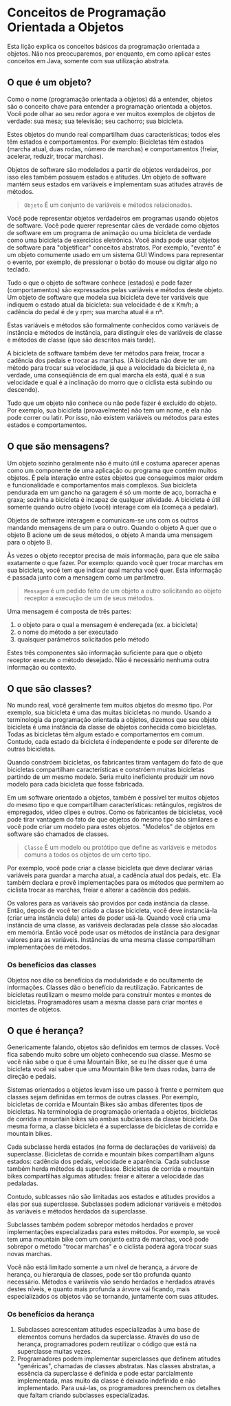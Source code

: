 # Conceitos de Programação Orientada a Objetos

Esta lição explica os conceitos básicos da programação orientada a objetos. Não nos preocuparemos, por enquanto, em como aplicar estes conceitos em Java, somente com sua utilização abstrata.

## O que é um objeto?

Como o nome (programação orientada a objetos) dá a entender, objetos são o conceito chave para entender a programação orientada a objetos. Você pode olhar ao seu redor agora e ver muitos exemplos de objetos de verdade: sua mesa; sua televisão; seu cachorro; sua bicicleta.

Estes objetos do mundo real compartilham duas características; todos eles têm estados e comportamentos. Por exemplo: Bicicletas têm estados (marcha atual, duas rodas, número de marchas) e comportamentos (freiar, acelerar, reduzir, trocar marchas).

Objetos de software são modelados a partir de objetos verdadeiros, por isso eles também possuem estados e atitudes. Um objeto de software mantém seus estados em variáveis e implementam suas atitudes através de métodos.

> `Objeto` É um conjunto de variáveis e métodos relacionados.

Você pode representar objetos verdadeiros em programas usando objetos de software. Você pode querer representar cães de verdade como objetos de software em um programa de animação ou uma bicicleta de verdade como uma bicicleta de exercícios eletrônica. Você ainda pode usar objetos de software para "objetificar" conceitos abstratos. Por exemplo, "evento" é um objeto comumente usado em um sistema GUI Windows para representar o evento, por exemplo, de pressionar o botão do mouse ou digitar algo no teclado.

Tudo o que o objeto de software conhece (estados) e pode fazer (comportamentos) são expressados pelas variáveis e métodos deste objeto. Um objeto de software que modela sua bicicleta deve ter variáveis que indiquem o estado atual da bicicleta: sua velocidade é de x Km/h; a cadência do pedal é de y rpm; sua marcha atual é a nª.

Estas variáveis e métodos são formalmente conhecidos como variáveis de instância e métodos de instância, para distinguir eles de variáveis de classe e métodos de classe (que são descritos mais tarde).

A bicicleta de software também deve ter métodos para freiar, trocar a cadência dos pedais e trocar as marchas. (A bicicleta não deve ter um método para trocar sua velocidade, já que a velocidade da bicicleta é, na verdade, uma conseqüência de em qual marcha ela está, qual é a sua velocidade e qual é a inclinação do morro que o ciclista está subindo ou descendo).

Tudo que um objeto não conhece ou não pode fazer é excluído do objeto. Por exemplo, sua bicicleta (provavelmente) não tem um nome, e ela não pode correr ou latir. Por isso, não existem  variáveis ou métodos para estes estados e comportamentos.

## O que são mensagens?

Um objeto sozinho geralmente não é muito útil e costuma aparecer apenas como um componente de uma aplicação ou programa que contém muitos objetos. É pela interação entre estes objetos que conseguimos maior ordem e funcionalidade e comportamentos mais complexos. Sua bicicleta pendurada em um gancho na garagem é só um monte de aço, borracha e graxa; sozinha a bicicleta é incapaz de qualquer atividade. A bicicleta é útil somente quando outro objeto (você) interage com ela (começa a pedalar).

Objetos de software interagem e comunicam-se uns com os outros mandando mensagens de um para o outro. Quando o objeto A quer que o objeto B acione um de seus métodos, o objeto A manda uma mensagem para o objeto B.

Às vezes o objeto receptor precisa de mais informação, para que ele saiba exatamente o que fazer. Por exemplo: quando você quer trocar marchas em sua bicicleta, você tem que indicar qual marcha você quer. Esta informação é passada junto com a mensagem como um parâmetro.

> `Mensagem` é um pedido feito de um objeto a outro solicitando ao objeto receptor a execução de um de seus métodos.

Uma mensagem é composta de três partes:

1. o objeto para o qual a mensagem é endereçada (ex. a bicicleta)
1. o nome do método a ser executado
1. quaisquer parâmetros solicitados pelo método 

Estes três componentes são informação suficiente para que o objeto receptor execute o método desejado. Não é necessário nenhuma outra informação ou contexto.

## O que são classes?

No mundo real, você geralmente tem muitos objetos do mesmo tipo. Por exemplo, sua bicicleta é uma das muitas bicicletas no mundo. Usando a terminologia da programação orientada a objetos, dizemos que seu objeto bicicleta é uma instância da classe de objetos conhecida como bicicletas. Todas as bicicletas têm algum estado e comportamentos em comum. Contudo, cada estado da bicicleta é independente e pode ser diferente de outras bicicletas.

Quando constróem bicicletas, os fabricantes tiram vantagem do fato de que bicicletas compartilham características e constróem muitas bicicletas partindo de um mesmo modelo. Seria muito ineficiente produzir um novo modelo para cada bicicleta que fosse fabricada.

Em um software orientado a objetos, também é possível ter muitos objetos do mesmo tipo e que compartilham características: retângulos, registros de empregados, vídeo clipes e outros. Como os fabricantes de bicicletas, você pode tirar vantagem do fato de que objetos do mesmo tipo são similares e você pode criar um modelo para estes objetos. "Modelos" de objetos em software são chamados de classes.

> `Classe` É um modelo ou protótipo que define as variáveis e métodos comuns a todos os objetos de um certo tipo.

Por exemplo, você pode criar a classe bicicleta que deve declarar várias variáveis para guardar a marcha atual, a cadência atual dos pedais, etc. Ela também declara e provê implementações para os métodos que permitem ao ciclista trocar as marchas, freiar e alterar a cadência dos pedais.

Os valores para as variáveis são providos por cada instância da classe. Então, depois de você ter criado a classe bicicleta, você deve instanciá-la (criar uma instância dela) antes de poder usá-la. Quando você cria uma instância de uma classe, as variáveis declaradas pela classe são alocadas em memória. Então você pode usar os métodos de instância para designar valores para as variáveis. Instâncias de uma mesma classe compartilham implementações de métodos.

### Os benefícios das classes

Objetos nos dão os benefícios da modularidade e do ocultamento de informações. Classes dão o benefício da reutilização. Fabricantes de bicicletas reutilizam o mesmo molde para construir montes e montes de bicicletas. Programadores usam a mesma classe para criar montes e montes de objetos.

## O que é herança?

Genericamente falando, objetos são definidos em termos de classes. Você fica sabendo muito sobre um objeto conhecendo sua classe. Mesmo se você não sabe o que é uma Mountain Bike, se eu lhe disser que é uma bicicleta você vai saber que uma Mountain Bike tem duas rodas, barra de direção e pedais.

Sistemas orientados a objetos levam isso um passo à frente e permitem que classes sejam definidas em termos de outras classes. Por exemplo, bicicletas de corrida e Mountain Bikes são ambas diferentes tipos de bicicletas. Na terminologia de programação orientada a objetos, bicicletas de corrida e mountain bikes são ambas subclasses da classe bicicleta. Da mesma forma, a classe bicicleta é a superclasse de bicicletas de corrida e mountain bikes.

Cada subclasse herda estados (na forma de declarações de variáveis) da superclasse. Bicicletas de corrida e mountain bikes compartilham alguns estados: cadência dos pedais, velocidade e aparência. Cada subclasse também herda métodos da superclasse. Bicicletas de corrida e mountain bikes compartilhas algumas atitudes: freiar e alterar a velocidade das pedaladas.

Contudo, sublcasses não são limitadas aos estados e atitudes providos a elas por sua superclasse. Subclasses podem adicionar variáveis e métodos às variáveis e métodos herdados da superclasse.

Subclasses também podem sobrepor métodos herdados e prover implementações especializadas para estes métodos. Por exemplo, se você tem uma mountain bike com um conjunto extra de marchas, você pode sobrepor o método "trocar marchas" e o ciclista poderá agora trocar suas novas marchas.

Você não está limitado somente a um nível de herança, a árvore de herança, ou hierarquia de classes, pode ser tão profunda quanto necessário. Métodos e variáveis vão sendo herdados e herdados através destes níveis, e quanto mais profunda a árvore vai ficando, mais especializados os objetos vão se tornando, juntamente com suas atitudes.

### Os benefícios da herança

1. Subclasses acrescentam atitudes especializadas à uma base de elementos comuns herdados da superclasse. Através do uso de herança, programadores podem reutilizar o código que está na superclasse muitas vezes.
1. Programadores podem implementar superclasses que definem atitudes "genéricas", chamadas de classes abstratas. Nas classes abstratas, a
 essência da superclasse é definida e pode estar parcialmente implementada, mas muito da classe é deixado indefinido e não implementado. Para usá-las, os programadores preenchem os detalhes que faltam criando subclasses especializadas.
